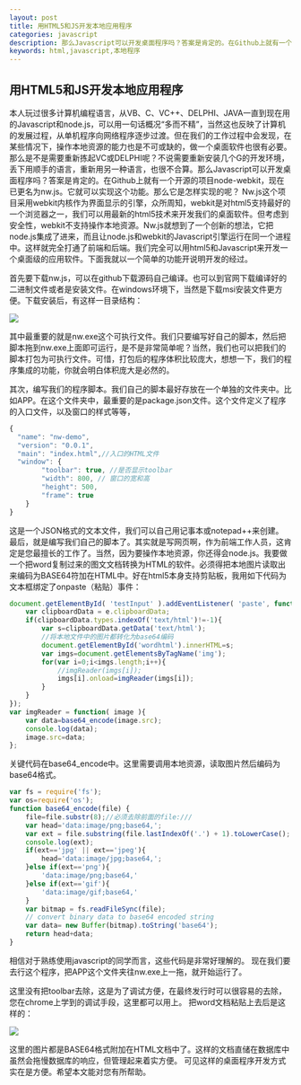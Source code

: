 ```yaml
---
layout: post
title: 用HTML5和JS开发本地应用程序
categories: javascript
description: 那么Javascript可以开发桌面程序吗？答案是肯定的。在Github上就有一个开源的项目node-webkit，现在已更名为nw.js。它就可以实现这个功能。那么它是怎样实现的呢？Nw.js这个项目采用webkit内核作为界面显示的引擎，众所周知，webkit是对html5支持最好的一个浏览器之一，我们可以用最新的html5技术来开发我们的桌面软件。但考虑到安全性，webkit不支持操作本地资源。Nw.js就想到了一个创新的想法，它把node.js集成了进来，而且让node.js和webkit的Javascript引擎运行在同一个进程中。
keywords: html,javascript,本地程序
---
```


## 用HTML5和JS开发本地应用程序

本人玩过很多计算机编程语言，从VB、C、VC++、DELPHI、JAVA一直到现在用的Javascript和node.js，可以用一句话概况“多而不精”，当然这也反映了计算机的发展过程，从单机程序向网络程序逐步过渡。但在我们的工作过程中会发现，在某些情况下，操作本地资源的能力也是不可或缺的，做一个桌面软件也很有必要。那么是不是需要重新拣起VC或DELPHI呢？不说需要重新安装几个G的开发环境，丢下用顺手的语言，重新用另一种语言，也很不合算。那么Javascript可以开发桌面程序吗？答案是肯定的。在Github上就有一个开源的项目node-webkit，现在已更名为nw.js。它就可以实现这个功能。那么它是怎样实现的呢？
Nw.js这个项目采用webkit内核作为界面显示的引擎，众所周知，webkit是对html5支持最好的一个浏览器之一，我们可以用最新的html5技术来开发我们的桌面软件。但考虑到安全性，webkit不支持操作本地资源。Nw.js就想到了一个创新的想法，它把node.js集成了进来，而且让node.js和webkit的Javascript引擎运行在同一个进程中。这样就完全打通了前端和后端。我们完全可以用html5和Javascript来开发一个桌面级的应用软件。下面我就以一个简单的功能开说明开发的经过。

首先要下载nw.js，可以在github下载源码自己编译。也可以到官网下载编译好的二进制文件或者是安装文件。在windows环境下，当然是下载msi安装文件更方便。下载安装后，有这样一目录结构：

![](https://www.misitang.com/images/posts/1.jpg)

其中最重要的就是nw.exe这个可执行文件。我们只要编写好自己的脚本，然后把脚本拖到nw.exe上面即可运行，是不是非常简单呢？当然，我们也可以把我们的脚本打包为可执行文件。可惜，打包后的程序体积比较庞大，想想一下，我们的程序集成的功能，你就会明白体积庞大是必然的。

其次，编写我们的程序脚本。我们自己的脚本最好存放在一个单独的文件夹中。比如APP。在这个文件夹中，最重要的是package.json文件。这个文件定义了程序的入口文件，以及窗口的样式等等，

```javascript
{
  "name": "nw-demo",
  "version": "0.0.1",
  "main": "index.html",//入口的HTML文件
  "window": {                                                             
        "toolbar": true, //是否显示toolbar
        "width": 800, // 窗口的宽和高
        "height": 500,
        "frame": true                                
    }
}
```

这是一个JSON格式的文本文件，我们可以自己用记事本或notepad++来创建。
最后，就是编写我们自己的脚本了。其实就是写网页啊，作为前端工作人员，这肯定是您最擅长的工作了。当然，因为要操作本地资源，你还得会node.js。我要做一个把word复制过来的图文文档转换为HTML的软件。必须得把本地图片读取出来编码为BASE64符加在HTML中。好在html5本身支持剪贴板，我用如下代码为文本框绑定了onpaste（粘贴）事件：

```javascript
document.getElementById( 'testInput' ).addEventListener( 'paste', function( e ){
	var clipboardData = e.clipboardData;
	if(clipboardData.types.indexOf('text/html')!=-1){
		var s=clipboardData.getData('text/html');
		//将本地文件中的图片都转化为base64编码
		document.getElementById('wordhtml').innerHTML=s;
		var imgs=document.getElementsByTagName('img');
		for(var i=0;i<imgs.length;i++){
			//imgReader(imgs[i]);
			imgs[i].onload=imgReader(imgs[i]);
		}
	}
});
var imgReader = function( image ){
    var data=base64_encode(image.src);
	console.log(data);
	image.src=data;
};
```

关键代码在base64_encode中。这里需要调用本地资源，读取图片然后编码为base64格式。

```javascript
var fs = require('fs');
var os=require('os');
function base64_encode(file) {
	file=file.substr(8);//必须去除前面的file:///
	var head='data:image/png;base64,';
	var ext = file.substring(file.lastIndexOf('.') + 1).toLowerCase();
	console.log(ext);
	if(ext=='jpg' || ext=='jpeg'){
		head='data:image/jpg;base64,';
	}else if(ext=='png'){
		'data:image/png;base64,'
	}else if(ext=='gif'){
		'data:image/gif;base64,'
	}
    var bitmap = fs.readFileSync(file);
    // convert binary data to base64 encoded string
    var data= new Buffer(bitmap).toString('base64');
	return head+data;
}
```

相信对于熟练使用javascript的同学而言，这些代码是非常好理解的。
现在我们要去行这个程序，把APP这个文件夹往nw.exe上一拖，就开始运行了。
 
这里没有把toolbar去除，这是为了调试方便，在最终发行时可以很容易的去除，您在chrome上学到的调试手段，这里都可以用上。
把word文档粘贴上去后是这样的：

![](https://www.misitang.com/images/posts/2.jpg)

这里的图片都是BASE64格式附加在HTML文档中了。这样的文档直储在数据库中虽然会拖慢数据库的响应，但管理起来着实方便。
可见这样的桌面程序开发方式实在是方便。希望本文能对您有所帮助。
